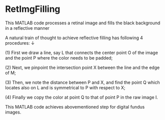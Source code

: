 # RetImgFilling
This MATLAB code processes a retinal image and fills the black background in a reflective manner

A natural train of thought to achieve reflective filling has following 4 procedures: ↓

(1) First we draw a line, say L that connects the center point O of the image and the point P where the color needs to be padded; 

(2) Next, we pinpoint the intersection point X between the line and the edge of M; 

(3) Then, we note the distance between P and X, and find the point Q which locates also on L and is symmetrical to P with respect to X;

(4) Finally we copy the color at point Q to that of point P in the raw image I. 

This MATLAB code achieves abovementioned step for digital fundus images.
